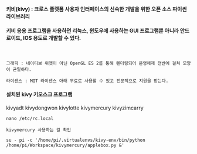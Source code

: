 #### 키비(kivy) : 크로스 플랫폼 사용자 인터페이스의 신속한 개발을 위한 오픈 소스 파이썬 라이브러리

#### 키비 응용 프로그램을 사용하면 리눅스, 윈도우에 사용하는 GUI 프로그램뿐 아니라 안드로이드, IOS 용도로 개발할 수 있다. 
​
```
그래픽 : 네이티브 위젯이 아닌 OpenGL ES 2를 통해 렌더링되어 운영체제 전반에 걸쳐 모양이 균일하다.

라이센스 : MIT 라이센스 아래 무료로 사용할 수 있고 전문적으로 지원을 받는다.
```

#### 설치된 kivy 키오스크 프로그램

kivyadt  kivydongwon  kivylotte  kivymercury  kivyzimcarry

```
nano /etc/rc.local

kivymercury 사용하는 걸 확인

su - pi -c '/home/pi/.virtualenvs/kivy-env/bin/python /home/pi/Workspace/kivymercury/applebox.py &'
```



